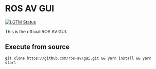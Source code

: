 # ROS AV GUI

[![LGTM Status](https://img.shields.io/lgtm/alerts/g/ros-av/gui.svg?style=for-the-badge)](https://lgtm.com/projects/g/ros-av/gui/alerts)

This is the official ROS AV GUI.

## Execute from source

```
git clone https://github.com/ros-av/gui.git && yarn install && yarn start
```
